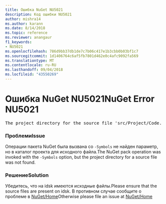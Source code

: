 ```yaml
---
title: Ошибка NuGet NU5021
description: Код ошибки NU5021
author: mishra14
ms.author: karann
ms.date: 8/14/2018
ms.topic: reference
ms.reviewer: anangaur
f1_keywords:
- NU5021
ms.openlocfilehash: 786d9bb37db1de7c7b06c417e1b3cbb0b03bf1c7
ms.sourcegitcommit: 1d1406764c6af5fb7801d462e0c4afc9092fa569
ms.translationtype: MT
ms.contentlocale: ru-RU
ms.lasthandoff: 09/04/2018
ms.locfileid: "43550269"
---
```

# <a name="nuget-error-nu5021"></a><span data-ttu-id="57947-103">Ошибка NuGet NU5021</span><span class="sxs-lookup"><span data-stu-id="57947-103">NuGet Error NU5021</span></span>
<pre>The project directory for the source file 'src/Project/Code.cs' could not be found.</pre>

### <a name="issue"></a><span data-ttu-id="57947-104">Проблеми</span><span class="sxs-lookup"><span data-stu-id="57947-104">Issue</span></span>

<span data-ttu-id="57947-105">Операции пакета NuGet была вызвана со `-Symbols` не найден параметр, но в каталог проекта для исходного файла.</span><span class="sxs-lookup"><span data-stu-id="57947-105">The NuGet pack operation was invoked with the `-Symbols` option, but the project directory for a source file was not found.</span></span>


### <a name="solution"></a><span data-ttu-id="57947-106">Решение</span><span class="sxs-lookup"><span data-stu-id="57947-106">Solution</span></span>

<span data-ttu-id="57947-107">Убедитесь, что на idsk имеются исходные файлы.</span><span class="sxs-lookup"><span data-stu-id="57947-107">Please ensure that the source files are present on idsk.</span></span> <span data-ttu-id="57947-108">В противном случае сообщите о проблеме в [NuGet/Home](https://github.com/NuGet/Home/issues)</span><span class="sxs-lookup"><span data-stu-id="57947-108">Otherwise please file an issue at [NuGet/Home](https://github.com/NuGet/Home/issues)</span></span>

